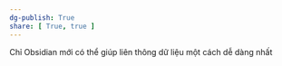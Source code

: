 ```yaml
---
dg-publish: True
share: [ True, true ]
---
```

Chỉ Obsidian mới có thể giúp liên thông dữ liệu một cách dễ dàng nhất